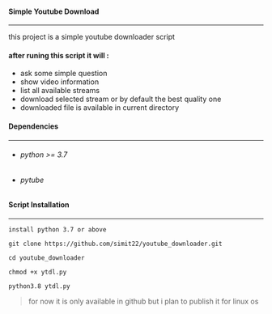 #### **Simple Youtube Download**

------

this project is a simple youtube downloader script

#### after runing this script it will :

- ask some simple question
- show video information
- list all available streams
- download selected stream or by default the best quality one 
- downloaded file is available in current directory

#### Dependencies

------

- ###### python >= 3.7

- ###### pytube



#### Script Installation

------

```
install python 3.7 or above

git clone https://github.com/simit22/youtube_downloader.git

cd youtube_downloader

chmod +x ytdl.py

python3.8 ytdl.py
```

> for now it is only available in github but i plan to publish it for linux os  
